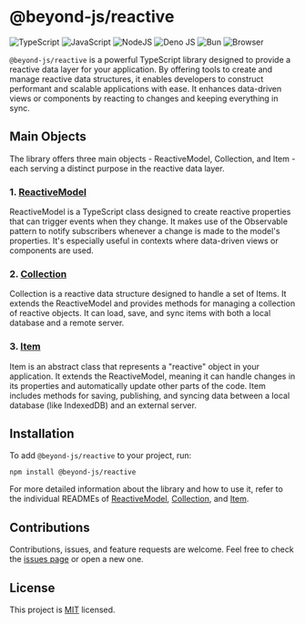 # @beyond-js/reactive

![TypeScript](https://img.shields.io/badge/typescript-%23007ACC.svg?style=for-the-badge&logo=typescript&logoColor=white)
![JavaScript](https://img.shields.io/badge/javascript-%23323330.svg?style=for-the-badge&logo=javascript&logoColor=%23F7DF1E)
![NodeJS](https://img.shields.io/badge/node.js-6DA55F?style=for-the-badge&logo=node.js&logoColor=white)
![Deno JS](https://img.shields.io/badge/deno%20js-000000?style=for-the-badge&logo=deno&logoColor=white)
![Bun](https://img.shields.io/badge/Bun-%23000000.svg?style=for-the-badge&logo=bun&logoColor=white)
![Browser](https://img.shields.io/badge/Browser-4285F4?style=for-the-badge&logo=GoogleChrome&logoColor=white)



`@beyond-js/reactive` is a powerful TypeScript library designed to provide a reactive data layer for your application. By offering tools to create and manage reactive data structures, it enables developers to construct performant and scalable applications with ease. It enhances data-driven views or components by reacting to changes and keeping everything in sync.

## Main Objects

The library offers three main objects - ReactiveModel, Collection, and Item - each serving a distinct purpose in the reactive data layer.

### 1. [ReactiveModel](./docs/model.md)

ReactiveModel is a TypeScript class designed to create reactive properties that can trigger events when they change. It makes use of the Observable pattern to notify subscribers whenever a change is made to the model's properties. It's especially useful in contexts where data-driven views or components are used.

### 2. [Collection](./docs/collection.md)

Collection is a reactive data structure designed to handle a set of Items. It extends the ReactiveModel and provides methods for managing a collection of reactive objects. It can load, save, and sync items with both a local database and a remote server.

### 3. [Item](./docs/item.md)

Item is an abstract class that represents a "reactive" object in your application. It extends the ReactiveModel, meaning it can handle changes in its properties and automatically update other parts of the code. Item includes methods for saving, publishing, and syncing data between a local database (like IndexedDB) and an external server.

## Installation

To add `@beyond-js/reactive` to your project, run:

```
npm install @beyond-js/reactive
```

For more detailed information about the library and how to use it, refer to the individual READMEs of [ReactiveModel](./docs/model/README.md), [Collection](./docs/collection/README.md), and [Item](./docs/item/README.md). 

## Contributions

Contributions, issues, and feature requests are welcome. Feel free to check the [issues page](#) or open a new one.

## License

This project is [MIT](./LICENSE) licensed.